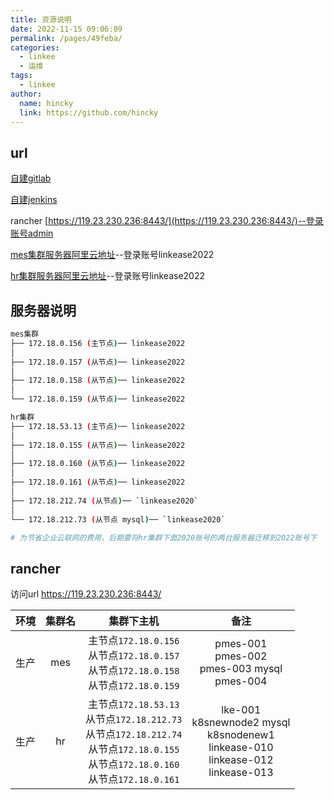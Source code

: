 ```yaml
---
title: 资源说明
date: 2022-11-15 09:06:09
permalink: /pages/49feba/
categories:
  - linkee
  - 运维
tags:
  - linkee
author: 
  name: hincky
  link: https://github.com/hincky
---
```

## url
[自建gitlab](http://gitlab.five.com:8888/)

[自建jenkins](http://jenkins.five.com:8083/)

rancher [https://119.23.230.236:8443/](https://119.23.230.236:8443/)--登录账号admin

[mes集群服务器阿里云地址](https://ecs.console.aliyun.com/?spm=5176.8789780.J_4267641240.3.15cb45b5eimDSj#/home)--登录账号linkease2022

[hr集群服务器阿里云地址](https://ecs.console.aliyun.com/?spm=5176.8789780.J_4267641240.3.15cb45b5eimDSj#/home)--登录账号linkease2022

## 服务器说明

```sh
mes集群                                   
├── 172.18.0.156 (主节点)── linkease2022  
│                                         
├── 172.18.0.157 (从节点)── linkease2022  
│                                         
├── 172.18.0.158 (从节点)── linkease2022  
│                                         
└── 172.18.0.159 (从节点)── linkease2022  

hr集群
├── 172.18.53.13 (主节点)── linkease2022
│                                       
├── 172.18.0.155 (从节点)── linkease2022
│                                       
├── 172.18.0.160 (从节点)── linkease2022
│                                       
├── 172.18.0.161 (从节点)── linkease2022
│                                       
├── 172.18.212.74 (从节点)── `linkease2020`
│                                       
└── 172.18.212.73 (从节点 mysql)── `linkease2020`

# 为节省企业云联网的费用，后期要将hr集群下面2020账号的两台服务器迁移到2022账号下

```

## rancher
访问url
https://119.23.230.236:8443/ 

|环境|集群名|集群下主机|备注|
|:---:|:---:|:---:|:---:|
|生产|mes|主节点`172.18.0.156`<br>从节点`172.18.0.157`<br>从节点`172.18.0.158`<br>从节点`172.18.0.159`|pmes-001<br>pmes-002<br>pmes-003 mysql<br>pmes-004|
|生产|hr|主节点`172.18.53.13`<br>从节点`172.18.212.73`<br>从节点`172.18.212.74`<br>从节点`172.18.0.155`<br>从节点`172.18.0.160`<br>从节点`172.18.0.161`|lke-001<br>k8snewnode2 mysql<br>k8snodenew1<br>linkease-010<br>linkease-012<br>linkease-013|